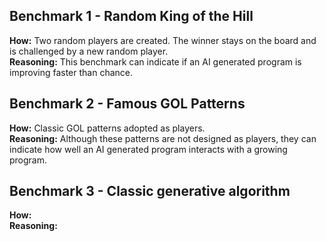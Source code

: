 ## Benchmark 1 -  Random King of the Hill 
**How:** Two random players are created. The winner stays on the board and is challenged by a new random player.  
**Reasoning:** This benchmark can indicate if an AI generated program is improving faster than chance. 

## Benchmark 2 -  Famous GOL Patterns 
**How:** Classic GOL patterns adopted as players.  
**Reasoning:** Although these patterns are not designed as players, they can indicate how well an AI generated program interacts with a growing program.   

## Benchmark 3 - Classic generative algorithm 
**How:**  
**Reasoning:** 

